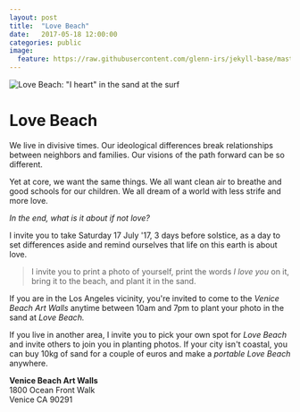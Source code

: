 ```yaml
---
layout: post
title:  "Love Beach"
date:   2017-05-18 12:00:00
categories: public
image:
  feature: https://raw.githubusercontent.com/glenn-irs/jekyll-base/master/_images/love-beach.png
---
```


![Love Beach: "I heart" in the sand at the surf](https://raw.githubusercontent.com/glenn-irs/jekyll-base/master/_images/love-beach.png)

# Love Beach

We live in divisive times. Our ideological differences break relationships between neighbors and families. Our visions of the path forward can be so different.

Yet at core, we want the same things. We all want clean air to breathe and good schools for our children. We all dream of a world with less strife and more love.

*In the end, what is it about if not love?*

I invite you to take Saturday 17 July '17, 3 days before solstice, as a day to set differences aside and remind ourselves that life on this earth is about love. 

> I invite you to print a photo of yourself, print the words *I love you* on it, bring it to the beach, and plant it in the sand.

If you are in the Los Angeles vicinity, you're invited to come to the *Venice Beach Art Walls* anytime between 10am and 7pm to plant your photo in the sand at *Love Beach.* 

If you live in another area, I invite you to pick your own spot for *Love Beach* and invite others to join you in planting photos. If your city isn't coastal, you can buy 10kg of sand for a couple of euros and make a *portable Love Beach* anywhere.

**Venice Beach Art Walls**  
1800 Ocean Front Walk  
Venice CA 90291  

